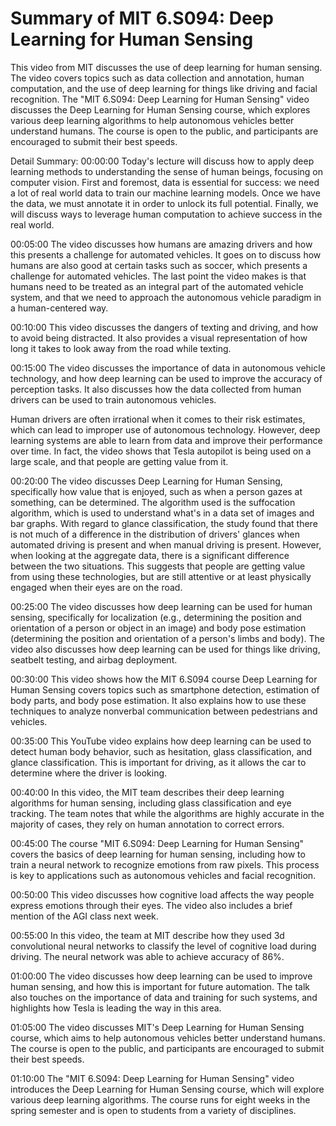 # Summary of MIT 6.S094: Deep Learning for Human Sensing

This video from MIT discusses the use of deep learning for human sensing. The video covers topics such as data collection and annotation, human computation, and the use of deep learning for things like driving and facial recognition.
The "MIT 6.S094: Deep Learning for Human Sensing" video discusses the Deep Learning for Human Sensing course, which explores various deep learning algorithms to help autonomous vehicles better understand humans. The course is open to the public, and participants are encouraged to submit their best speeds.

Detail Summary: 
00:00:00
Today's lecture will discuss how to apply deep learning methods to understanding the sense of human beings, focusing on computer vision. First and foremost, data is essential for success: we need a lot of real world data to train our machine learning models. Once we have the data, we must annotate it in order to unlock its full potential. Finally, we will discuss ways to leverage human computation to achieve success in the real world.

00:05:00
The video discusses how humans are amazing drivers and how this presents a challenge for automated vehicles. It goes on to discuss how humans are also good at certain tasks such as soccer, which presents a challenge for automated vehicles. The last point the video makes is that humans need to be treated as an integral part of the automated vehicle system, and that we need to approach the autonomous vehicle paradigm in a human-centered way.

00:10:00
This video discusses the dangers of texting and driving, and how to avoid being distracted. It also provides a visual representation of how long it takes to look away from the road while texting.

00:15:00
The video discusses the importance of data in autonomous vehicle technology, and how deep learning can be used to improve the accuracy of perception tasks. It also discusses how the data collected from human drivers can be used to train autonomous vehicles.

Human drivers are often irrational when it comes to their risk estimates, which can lead to improper use of autonomous technology. However, deep learning systems are able to learn from data and improve their performance over time. In fact, the video shows that Tesla autopilot is being used on a large scale, and that people are getting value from it.

00:20:00
The video discusses Deep Learning for Human Sensing, specifically how value that is enjoyed, such as when a person gazes at something, can be determined. The algorithm used is the suffocation algorithm, which is used to understand what's in a data set of images and bar graphs. With regard to glance classification, the study found that there is not much of a difference in the distribution of drivers' glances when automated driving is present and when manual driving is present. However, when looking at the aggregate data, there is a significant difference between the two situations. This suggests that people are getting value from using these technologies, but are still attentive or at least physically engaged when their eyes are on the road.

00:25:00
The video discusses how deep learning can be used for human sensing, specifically for localization (e.g., determining the position and orientation of a person or object in an image) and body pose estimation (determining the position and orientation of a person's limbs and body). The video also discusses how deep learning can be used for things like driving, seatbelt testing, and airbag deployment.

00:30:00
This video shows how the MIT 6.S094 course Deep Learning for Human Sensing covers topics such as smartphone detection, estimation of body parts, and body pose estimation. It also explains how to use these techniques to analyze nonverbal communication between pedestrians and vehicles.

00:35:00
This YouTube video explains how deep learning can be used to detect human body behavior, such as hesitation, glass classification, and glance classification. This is important for driving, as it allows the car to determine where the driver is looking.

00:40:00
In this video, the MIT team describes their deep learning algorithms for human sensing, including glass classification and eye tracking. The team notes that while the algorithms are highly accurate in the majority of cases, they rely on human annotation to correct errors.

00:45:00
The course "MIT 6.S094: Deep Learning for Human Sensing" covers the basics of deep learning for human sensing, including how to train a neural network to recognize emotions from raw pixels. This process is key to applications such as autonomous vehicles and facial recognition.

00:50:00
This video discusses how cognitive load affects the way people express emotions through their eyes. The video also includes a brief mention of the AGI class next week.

00:55:00
In this video, the team at MIT describe how they used 3d convolutional neural networks to classify the level of cognitive load during driving. The neural network was able to achieve accuracy of 86%.

01:00:00
The video discusses how deep learning can be used to improve human sensing, and how this is important for future automation. The talk also touches on the importance of data and training for such systems, and highlights how Tesla is leading the way in this area.

01:05:00
The video discusses MIT's Deep Learning for Human Sensing course, which aims to help autonomous vehicles better understand humans. The course is open to the public, and participants are encouraged to submit their best speeds.

01:10:00
The "MIT 6.S094: Deep Learning for Human Sensing" video introduces the Deep Learning for Human Sensing course, which will explore various deep learning algorithms. The course runs for eight weeks in the spring semester and is open to students from a variety of disciplines.

